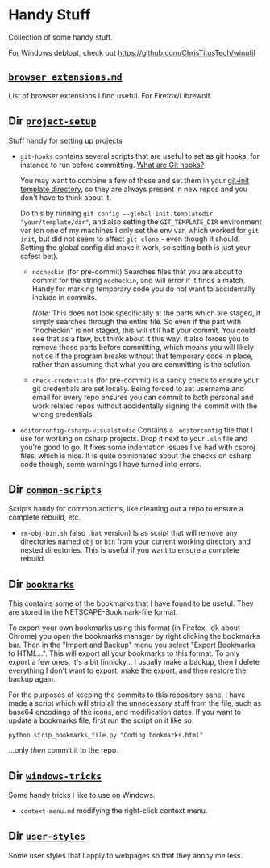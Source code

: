 # Handy Stuff
Collection of some handy stuff.

For Windows debloat, check out https://github.com/ChrisTitusTech/winutil

## [`browser_extensions.md`](https://github.com/Sanian-Creations/handy-stuff/blob/main/browser_exensions.md)
List of browser extensions I find useful. For Firefox/Librewolf.

## Dir [`project-setup`](https://github.com/Sanian-Creations/handy-stuff/tree/main/project-setup)
Stuff handy for setting up projects
- `git-hooks` contains several scripts that are useful to set as git hooks, for instance to run before committing. [What are Git hooks?](https://git-scm.com/book/en/v2/Customizing-Git-Git-Hooks)

  You may want to combine a few of these and set them in your [git-init template directory](https://git-scm.com/docs/git-init#_template_directory), so they are always present in new repos and you don't have to think about it.

  Do this by running `git config --global init.templatedir "your/template/dir"`, and also setting the `GIT_TEMPLATE_DIR` environment var (on one of my machines I only set the env var, which worked for `git init`, but did not seem to affect `git clone` - even though it should. Setting the global config did make it work, so setting both is just your safest bet).
  
  - `nocheckin` (for pre-commit) Searches files that you are about to commit for the string `nocheckin`, and will error if it finds a match. Handy for marking temporary code you do not want to accidentally include in commits.
  
    *Note:* This does not look specifically at the parts which are staged, it simply searches through the entire file. So even if the part with "nocheckin" is not staged, this will still halt your commit. You could see that as a flaw, but think about it this way: it also forces you to remove those parts before committing, which means you will likely notice if the program breaks without that temporary code in place, rather than assuming that what you are committing is the solution.

  - `check-credentials` (for pre-commit) is a sanity check to ensure your git credentials are set locally. Being forced to set username and email for every repo ensures you can commit to both personal and work related repos without accidentally signing the commit with the wrong credentials.
  
- `editorconfig-csharp-visualstudio` Contains a `.editorconfig` file that I use for working on csharp projects. Drop it next to your `.sln` file and you're good to go. It fixes some indentation issues I've had with csproj files, which is nice. It is quite opinionated about the checks on csharp code though, some warnings I have turned into errors.

## Dir [`common-scripts`](https://github.com/Sanian-Creations/handy-stuff/tree/main/common-scripts)
Scripts handy for common actions, like cleaning out a repo to ensure a complete rebuild, etc.
- `rm-obj-bin.sh` (also `.bat` version) Is as script that will remove any directories named `obj` or `bin` from your current working directory and nested directories. This is useful if you want to ensure a complete rebuild.

## Dir [`bookmarks`](https://github.com/Sanian-Creations/handy-stuff/tree/main/bookmarks)
This contains some of the bookmarks that I have found to be useful. They are stored in the NETSCAPE-Bookmark-file format. 

To export your own bookmarks using this format (in Firefox, idk about Chrome) you open the bookmarks manager by right clicking the bookmarks bar. Then in the "Import and Backup" menu you select "Export Bookmarks to HTML...". This will export all your bookmarks to this format. To only export a few ones, it's a bit finnicky... I usually make a backup, then I delete everything I don't want to export, make the export, and then restore the backup again.

For the purposes of keeping the commits to this repository sane, I have made a script which will strip all the unnecessary stuff from the file, such as base64 encodings of the icons, and modification dates. If you want to update a bookmarks file, first run the script on it like so: 

`python strip_bookmarks_file.py "Coding bookmarks.html"`

...only *then* commit it to the repo.

## Dir [`windows-tricks`](https://github.com/Sanian-Creations/handy-stuff/tree/main/windows-tricks)
Some handy tricks I like to use on Windows.

- `context-menu.md` modifying the right-click context menu.

## Dir [`user-styles`](https://github.com/Sanian-Creations/handy-stuff/tree/main/user-styles)
Some user styles that I apply to webpages so that they annoy me less.

